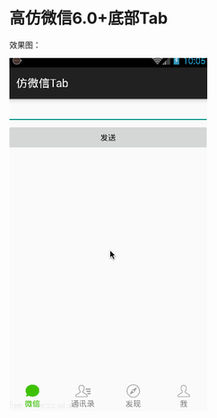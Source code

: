 # 高仿微信6.0+底部Tab

效果图：


![Alt text](https://github.com/kendada/MnTabDemo/blob/master/app/src/main/res/drawable/q.gif)
